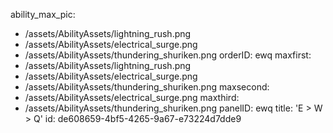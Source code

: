 ability_max_pic:
  - /assets/AbilityAssets/lightning_rush.png
  - /assets/AbilityAssets/electrical_surge.png
  - /assets/AbilityAssets/thundering_shuriken.png
orderID: ewq
maxfirst:
  - /assets/AbilityAssets/lightning_rush.png
  - /assets/AbilityAssets/electrical_surge.png
  - /assets/AbilityAssets/thundering_shuriken.png
maxsecond:
  - /assets/AbilityAssets/electrical_surge.png
maxthird:
  - /assets/AbilityAssets/thundering_shuriken.png
panelID: ewq
title: 'E > W > Q'
id: de608659-4bf5-4265-9a67-e73224d7dde9
